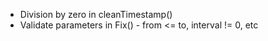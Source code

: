 

* Division by zero in cleanTimestamp()
* Validate parameters in Fix() - from <= to, interval != 0, etc

